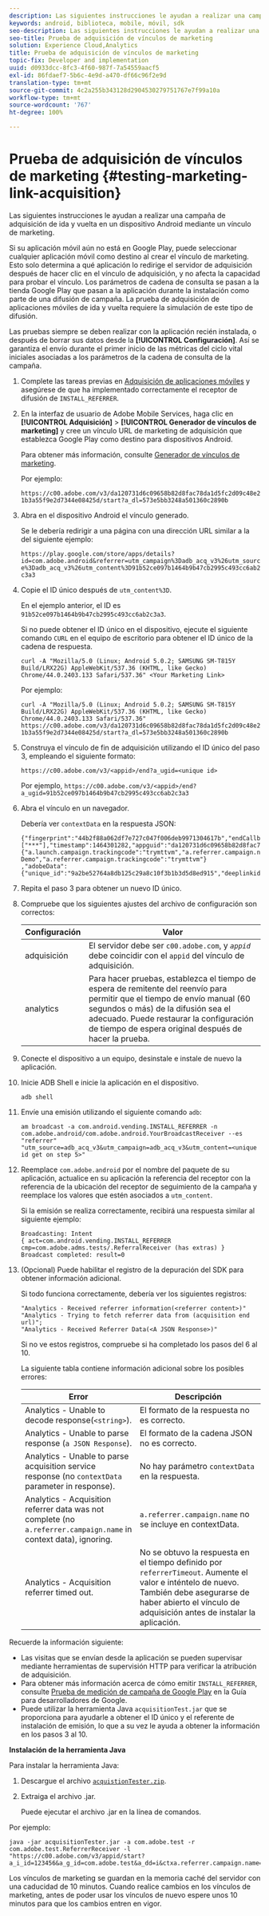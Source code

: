 ```yaml
---
description: Las siguientes instrucciones le ayudan a realizar una campaña de adquisición de ida y vuelta en un dispositivo Android mediante un vínculo de marketing.
keywords: android, biblioteca, mobile, móvil, sdk
seo-description: Las siguientes instrucciones le ayudan a realizar una campaña de adquisición de ida y vuelta en un dispositivo Android mediante un vínculo de marketing.
seo-title: Prueba de adquisición de vínculos de marketing
solution: Experience Cloud,Analytics
title: Prueba de adquisición de vínculos de marketing
topic-fix: Developer and implementation
uuid: d0933dcc-8fc3-4f60-987f-7a54559aacf5
exl-id: 86fdaef7-5b6c-4e9d-a470-df66c96f2e9d
translation-type: tm+mt
source-git-commit: 4c2a255b343128d2904530279751767e7f99a10a
workflow-type: tm+mt
source-wordcount: '767'
ht-degree: 100%

---
```


# Prueba de adquisición de vínculos de marketing {#testing-marketing-link-acquisition}

Las siguientes instrucciones le ayudan a realizar una campaña de adquisición de ida y vuelta en un dispositivo Android mediante un vínculo de marketing.

Si su aplicación móvil aún no está en Google Play, puede seleccionar cualquier aplicación móvil como destino al crear el vínculo de marketing. Esto solo determina a qué aplicación lo redirige el servidor de adquisición después de hacer clic en el vínculo de adquisición, y no afecta la capacidad para probar el vínculo. Los parámetros de cadena de consulta se pasan a la tienda Google Play que pasan a la aplicación durante la instalación como parte de una difusión de campaña. La prueba de adquisición de aplicaciones móviles de ida y vuelta requiere la simulación de este tipo de difusión.

Las pruebas siempre se deben realizar con la aplicación recién instalada, o después de borrar sus datos desde la **[!UICONTROL Configuración]**. Así se garantiza el envío durante el primer inicio de las métricas del ciclo vital iniciales asociadas a los parámetros de la cadena de consulta de la campaña.

1. Complete las tareas previas en [Adquisición de aplicaciones móviles](/help/android/acquisition-main/acquisition.md) y asegúrese de que ha implementado correctamente el receptor de difusión de `INSTALL_REFERRER`.
1. En la interfaz de usuario de Adobe Mobile Services, haga clic en **[!UICONTROL Adquisición]** > **[!UICONTROL Generador de vínculos de marketing]** y cree un vínculo URL de marketing de adquisición que establezca Google Play como destino para dispositivos Android.

   Para obtener más información, consulte [Generador de vínculos de marketing](/help/using/acquisition-main/c-marketing-links-builder/c-marketing-links-builder.md).

   Por ejemplo:

   `https://c00.adobe.com/v3/da120731d6c09658b82d8fac78da1d5fc2d09c48e21b3a55f9e2d7344e08425d/start?a_dl=573e5bb3248a501360c2890b`

1. Abra en el dispositivo Android el vínculo generado.

   Se le debería redirigir a una página con una dirección URL similar a la del siguiente ejemplo:

   `https://play.google.com/store/apps/details?id=com.adobe.android&referrer=utm_campaign%3Dadb_acq_v3%26utm_source%3Dadb_acq_v3%26utm_content%3D91b52ce097b1464b9b47cb2995c493cc6ab2c3a3`

1. Copie el ID único después de `utm_content%3D`.

   En el ejemplo anterior, el ID es `91b52ce097b1464b9b47cb2995c493cc6ab2c3a3`.

   Si no puede obtener el ID único en el dispositivo, ejecute el siguiente comando `CURL` en el equipo de escritorio para obtener el ID único de la cadena de respuesta.

   `curl -A "Mozilla/5.0 (Linux; Android 5.0.2; SAMSUNG SM-T815Y Build/LRX22G) AppleWebKit/537.36 (KHTML, like Gecko) Chrome/44.0.2403.133 Safari/537.36" <Your Marketing Link>`

   Por ejemplo:

   `curl -A "Mozilla/5.0 (Linux; Android 5.0.2; SAMSUNG SM-T815Y Build/LRX22G) AppleWebKit/537.36 (KHTML, like Gecko) Chrome/44.0.2403.133 Safari/537.36" https://c00.adobe.com/v3/da120731d6c09658b82d8fac78da1d5fc2d09c48e21b3a55f9e2d7344e08425d/start?a_dl=573e5bb3248a501360c2890b`

1. Construya el vínculo de fin de adquisición utilizando el ID único del paso 3, empleando el siguiente formato:

   `https://c00.adobe.com/v3/<appid>/end?a_ugid=<unique id>`

   Por ejemplo, `https://c00.adobe.com/v3/<appid>/end?a_ugid=91b52ce097b1464b9b47cb2995c493cc6ab2c3a3`

1. Abra el vínculo en un navegador.

   Debería ver `contextData` en la respuesta JSON:

   ```
   {"fingerprint":"44b2f88a062df7e727c047f006deb9971304617b","endCallbacks":["***"],"timestamp":1464301282,"appguid":"da120731d6c09658b82d8fac78da1d5fc2d09c48e21b3a55f9e2d7344e08425d","contextData": 
   {"a.launch.campaign.trackingcode":"trymttvm","a.referrer.campaign.name":"Android Demo","a.referrer.campaign.trackingcode":"trymttvm"} 
   ,"adobeData":{"unique_id":"9a2be52764a8db125c29a8c10f3b1b3d5d8ed915","deeplinkid":"57476c26072932ec6d3a470b"}}.
   ```

1. Repita el paso 3 para obtener un nuevo ID único.
1. Compruebe que los siguientes ajustes del archivo de configuración son correctos:

   | Configuración | Valor |
   |--- |--- |
   | adquisición | El servidor debe ser `c00.adobe.com`, y *`appid`*  debe coincidir con el `appid` del vínculo de adquisición. |
   | analytics | Para hacer pruebas, establezca el tiempo de espera de remitente del reenvío para permitir que el tiempo de envío manual (60 segundos o más) de la difusión sea el adecuado. Puede restaurar la configuración de tiempo de espera original después de hacer la prueba. |

1. Conecte el dispositivo a un equipo, desinstale e instale de nuevo la aplicación.
1. Inicie ADB Shell e inicie la aplicación en el dispositivo.

   ```
   adb shell
   ```

1. Envíe una emisión utilizando el siguiente comando `adb`:

   ```
   am broadcast -a com.android.vending.INSTALL_REFERRER -n com.adobe.android/com.adobe.android.YourBroadcastReceiver --es "referrer" "utm_source=adb_acq_v3&utm_campaign=adb_acq_v3&utm_content=<unique id get on step 5>"
   ```

1. Reemplace `com.adobe.android` por el nombre del paquete de su aplicación, actualice en su aplicación la referencia del receptor con la referencia de la ubicación del receptor de seguimiento de la campaña y reemplace los valores que estén asociados a `utm_content`.

   Si la emisión se realiza correctamente, recibirá una respuesta similar al siguiente ejemplo:

   ```
   Broadcasting: Intent 
   { act=com.android.vending.INSTALL_REFERRER cmp=com.adobe.adms.tests/.ReferralReceiver (has extras) } 
   Broadcast completed: result=0 
   ```

1. (Opcional) Puede habilitar el registro de la depuración del SDK para obtener información adicional.

   Si todo funciona correctamente, debería ver los siguientes registros:

   ```
   "Analytics - Received referrer information(<referrer content>)" 
   "Analytics - Trying to fetch referrer data from (acquisition end url)"; 
   "Analytics - Received Referrer Data(<A JSON Response>)"
   ```

   Si no ve estos registros, compruebe si ha completado los pasos del 6 al 10.

   La siguiente tabla contiene información adicional sobre los posibles errores:

   | Error | Descripción |
   |--- |--- |
   | Analytics - Unable to decode response(`<string>`). | El formato de la respuesta no es correcto. |
   | Analytics - Unable to parse response (`a JSON Response`). | El formato de la cadena JSON no es correcto. |
   | Analytics - Unable to parse acquisition service response (no `contextData` parameter in response). | No hay parámetro `contextData` en la respuesta. |
   | Analytics - Acquisition referrer data was not complete (no `a.referrer.campaign.name` in context data), ignoring. | `a.referrer.campaign.name` no se incluye en contextData. |
   | Analytics - Acquisition referrer timed out. | No se obtuvo la respuesta en el tiempo definido por `referrerTimeout`. Aumente el valor e inténtelo de nuevo.  También debe asegurarse de haber abierto el vínculo de adquisición antes de instalar la aplicación. |

Recuerde la información siguiente:

* Las visitas que se envían desde la aplicación se pueden supervisar mediante herramientas de supervisión HTTP para verificar la atribución de adquisición.
* Para obtener más información acerca de cómo emitir `INSTALL_REFERRER`, consulte [Prueba de medición de campaña de Google Play](https://developers.google.com/analytics/solutions/testing-play-campaigns) en la Guía para desarrolladores de Google.
* Puede utilizar la herramienta Java `acquisitionTest.jar` que se proporciona para ayudarle a obtener el ID único y el referente de instalación de emisión, lo que a su vez le ayuda a obtener la información en los pasos 3 al 10.

**Instalación de la herramienta Java**

Para instalar la herramienta Java:

1. Descargue el archivo [`acquistionTester.zip`](../assets/acquisitionTester.zip).
1. Extraiga el archivo .jar.

   Puede ejecutar el archivo .jar en la línea de comandos.

Por ejemplo:

```
java -jar acquisitionTester.jar -a com.adobe.test -r com.adobe.test.ReferrerReceiver -l "https://c00.adobe.com/v3/appid/start?a_i_id=123456&a_g_id=com.adobe.test&a_dd=i&ctxa.referrer.campaign.name=name&ctxa.referrer.campaign.trackingcode=1234
```

Los vínculos de marketing se guardan en la memoria caché del servidor con una caducidad de 10 minutos. Cuando realice cambios en los vínculos de marketing, antes de poder usar los vínculos de nuevo espere unos 10 minutos para que los cambios entren en vigor.
